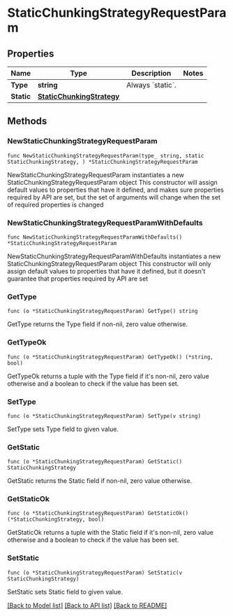 # StaticChunkingStrategyRequestParam

## Properties

Name | Type | Description | Notes
------------ | ------------- | ------------- | -------------
**Type** | **string** | Always &#x60;static&#x60;. | 
**Static** | [**StaticChunkingStrategy**](StaticChunkingStrategy.md) |  | 

## Methods

### NewStaticChunkingStrategyRequestParam

`func NewStaticChunkingStrategyRequestParam(type_ string, static StaticChunkingStrategy, ) *StaticChunkingStrategyRequestParam`

NewStaticChunkingStrategyRequestParam instantiates a new StaticChunkingStrategyRequestParam object
This constructor will assign default values to properties that have it defined,
and makes sure properties required by API are set, but the set of arguments
will change when the set of required properties is changed

### NewStaticChunkingStrategyRequestParamWithDefaults

`func NewStaticChunkingStrategyRequestParamWithDefaults() *StaticChunkingStrategyRequestParam`

NewStaticChunkingStrategyRequestParamWithDefaults instantiates a new StaticChunkingStrategyRequestParam object
This constructor will only assign default values to properties that have it defined,
but it doesn't guarantee that properties required by API are set

### GetType

`func (o *StaticChunkingStrategyRequestParam) GetType() string`

GetType returns the Type field if non-nil, zero value otherwise.

### GetTypeOk

`func (o *StaticChunkingStrategyRequestParam) GetTypeOk() (*string, bool)`

GetTypeOk returns a tuple with the Type field if it's non-nil, zero value otherwise
and a boolean to check if the value has been set.

### SetType

`func (o *StaticChunkingStrategyRequestParam) SetType(v string)`

SetType sets Type field to given value.


### GetStatic

`func (o *StaticChunkingStrategyRequestParam) GetStatic() StaticChunkingStrategy`

GetStatic returns the Static field if non-nil, zero value otherwise.

### GetStaticOk

`func (o *StaticChunkingStrategyRequestParam) GetStaticOk() (*StaticChunkingStrategy, bool)`

GetStaticOk returns a tuple with the Static field if it's non-nil, zero value otherwise
and a boolean to check if the value has been set.

### SetStatic

`func (o *StaticChunkingStrategyRequestParam) SetStatic(v StaticChunkingStrategy)`

SetStatic sets Static field to given value.



[[Back to Model list]](../README.md#documentation-for-models) [[Back to API list]](../README.md#documentation-for-api-endpoints) [[Back to README]](../README.md)


